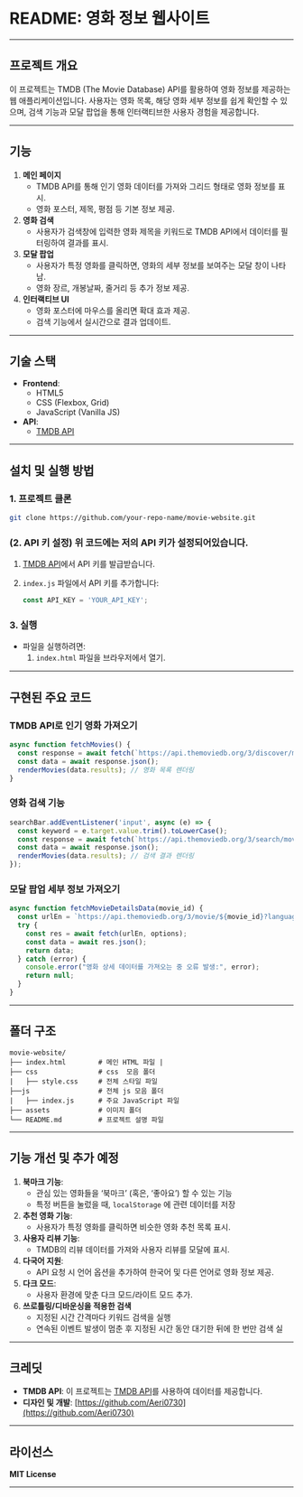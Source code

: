 # README: 영화 정보 웹사이트

---

## **프로젝트 개요**

이 프로젝트는 TMDB (The Movie Database) API를 활용하여 영화 정보를 제공하는 웹 애플리케이션입니다. 사용자는 영화 목록, 해당 영화 세부 정보를 쉽게 확인할 수 있으며, 검색 기능과 모달 팝업을 통해 인터랙티브한 사용자 경험을 제공합니다.

---

## **기능**

1. **메인 페이지**
    - TMDB API를 통해 인기 영화 데이터를 가져와 그리드 형태로 영화 정보를 표시.
    - 영화 포스터, 제목, 평점 등 기본 정보 제공.
2. **영화 검색**
    - 사용자가 검색창에 입력한 영화 제목을 키워드로 TMDB API에서 데이터를 필터링하여 결과를 표시.
3. **모달 팝업**
    - 사용자가 특정 영화를 클릭하면, 영화의 세부 정보를 보여주는 모달 창이 나타남.
    - 영화 장르, 개봉날짜, 줄거리 등 추가 정보 제공.
4. **인터랙티브 UI**
    - 영화 포스터에 마우스를 올리면 확대 효과 제공.
    - 검색 기능에서 실시간으로 결과 업데이트.

---

## **기술 스택**

- **Frontend**:
    - HTML5
    - CSS (Flexbox, Grid)
    - JavaScript (Vanilla JS)
- **API**:
    - [TMDB API](https://www.themoviedb.org/documentation/api)

---

## **설치 및 실행 방법**

### **1. 프로젝트 클론**

```bash
git clone https://github.com/your-repo-name/movie-website.git

```

### **(2. API 키 설정) 위 코드에는 저의 API 키가 설정되어있습니다.**

1. [TMDB API](https://www.themoviedb.org/documentation/api)에서 API 키를 발급받습니다.
2. `index.js` 파일에서 API 키를 추가합니다:
    
    ```jsx
    const API_KEY = 'YOUR_API_KEY';
    
    ```
    

### **3. 실행**

- 파일을 실행하려면:
    1. `index.html` 파일을 브라우저에서 열기.

---

## **구현된 주요 코드**

### **TMDB API로 인기 영화 가져오기**

```jsx
async function fetchMovies() {
  const response = await fetch(`https://api.themoviedb.org/3/discover/movie?api_key=${API_KEY}`);
  const data = await response.json();
  renderMovies(data.results); // 영화 목록 렌더링
}

```

### **영화 검색 기능**

```jsx
searchBar.addEventListener('input', async (e) => {
  const keyword = e.target.value.trim().toLowerCase();
  const response = await fetch(`https://api.themoviedb.org/3/search/movie?api_key=${API_KEY}&query=${keyword}`);
  const data = await response.json();
  renderMovies(data.results); // 검색 결과 렌더링
});

```

### **모달 팝업 세부 정보 가져오기**

```jsx
async function fetchMovieDetailsData(movie_id) {
  const urlEn = `https://api.themoviedb.org/3/movie/${movie_id}?language=en-US`;
  try {
    const res = await fetch(urlEn, options);
    const data = await res.json();
    return data;
  } catch (error) {
    console.error("영화 상세 데이터를 가져오는 중 오류 발생:", error);
    return null;
  }
}
```

---

## **폴더 구조**

```
movie-website/
├── index.html        # 메인 HTML 파일 |
├── css               # css  모음 폴더
|   ├── style.css     # 전체 스타일 파일
├──js                 # 전체 js 모음 폴더
|   ├── index.js      # 주요 JavaScript 파일
├── assets            # 이미지 폴더
└── README.md         # 프로젝트 설명 파일

```

---

## **기능 개선 및 추가 예정**

1. **북마크 기능**: 
    - 관심 있는 영화들을 ‘북마크’ (혹은, ‘좋아요’) 할 수 있는 기능
    - 특정 버튼을 눌렀을 때, `localStorage` 에 관련 데이터를 저장
2. **추천 영화 기능**:
    - 사용자가 특정 영화를 클릭하면 비슷한 영화 추천 목록 표시.
3. **사용자 리뷰 기능**:
    - TMDB의 리뷰 데이터를 가져와 사용자 리뷰를 모달에 표시.
4. **다국어 지원**:
    - API 요청 시 언어 옵션을 추가하여 한국어 및 다른 언어로 영화 정보 제공.
5. **다크 모드**:
    - 사용자 환경에 맞춘 다크 모드/라이트 모드 추가.
6. **쓰로틀링/디바운싱을 적용한 검색**
    - 지정된 시간 간격마다 키워드 검색을 실행
    - 연속된 이벤트 발생이 멈춘 후 지정된 시간 동안 대기한 뒤에 한 번만 검색 실

---

## **크레딧**

- **TMDB API**: 이 프로젝트는 [TMDB API](https://www.themoviedb.org/documentation/api)를 사용하여 데이터를 제공합니다.
- **디자인 및 개발**: [https://github.com/Aeri0730](https://github.com/Aeri0730)

---

## **라이선스**

**MIT License** 

---
